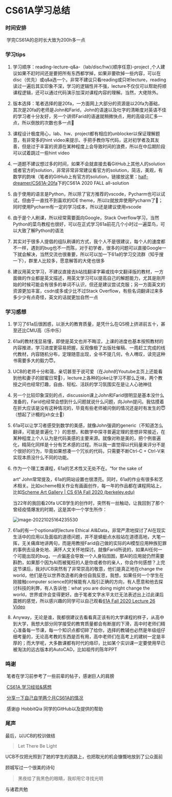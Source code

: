 # CS61A学习总结

### 时间安排

​    学完CS61A的总时长大致为200h多一点

### 学习tips 

1. 学习顺序：reading-lecture-q&a-（lab/disc/hw)(顺序任意)-project ,个人建议如果不赶时间还是要把所有东西都学掉，如果非要砍掉一些内容，可以在disc（优先）或q&a选一个。非常不建议只看reading或只听lecture，reading读过一遍后其实印象不深，学习的逻辑性并不强，lecture不仅仅可以帮助捋顺课程逻辑，还可以通过代码演示加深对课程内容的理解。当然，大佬除外。

1. 版本选择：笔者选择的是20fa，一方面网上大部分的资源是以20fa为基础，其次是20fa的老师是John和Farid，John的语速以及吐字的清晰度对英语不佳的学习者十分友好，另一个讲师Farid的语速就稍微快点，用的高级词汇多一点，所以倒放的次数也多一点🤡

1. 课程设计极度用心，lab、hw、project都有相应的unblocker以保证理解题意，有非常多的hint video来提示、手把手教你写代码，这对初学者及其友善，但是过于丰富的资源在某种程度上会导致时间的浪费，所以在中后期阶段可以试着跳过一些hint video

1. 一道题不建议想过多的时间，如果不会就直接去看GitHub上其他人的solution或者官方的solution，非常非常非常建议看官方的solution，简洁，美观，有数学的韵味（笔者的GitHub上有官方的solution，链接放这里：[half-dreamer/CS61A-20fa](https://github.com/half-dreamer/CS61A-20fa)下的CS61A 2020 FALL all-solution

1. 由于使用的语言是Python，所以除了官方推荐的vscode，Pycharm也可以试试，但由于一直找不到喜欢的IDE theme，所以lz就放弃使用Pycharm了🤡；同时使用Pycharm有一定的学习成本，所以还是建议使用vscode

1. 由于是个人刷课，所以经常需要面向Google，Stack Overflow学习，当然Python的菜鸟教程也很好，可以在正式学习61a前花几个小时过一遍菜鸟，可以大致了解Python的语法

1. 其实对于很多人提倡的组队刷课的方式，我个人不是很建议，每个人的速度都不一样，遇到的bug也不一而陈，对于初学者，很多的问题可以直接Google一下就会解决，当然交流也很重要，所以可以加一下61a的学习交流群（知乎搜一下），群里人比较多，愿意解答的大佬也很多

1. 建议用英文学习，不建议直接去b站找翻译字幕或找中文翻译版的教材，一方面做的作业都是英文描述，用英文学习可以提高自己的解题能力，尤其是刚开始的时候可能会有很多的单词不认识，但还是建议尝试克服；另一方面英文的资源更加丰富，csdn或多或少比不过Stack Overflow，有些名词翻译过来多多少少有点奇怪，英文的话就更加自然一点

### 学习感想

1. 学习了61a后很困惑，以浙大的教育质量，是凭什么在QS榜上挤进前五十，甚至还比CMU高（乐中乐）

2. 61a的教材浅显易懂，即使是英文也并不晦涩，上课的进度也基本按照教材的内容推进，学习进度更容易把握，反观像极了出版社催稿、一周赶工完成的线代教材，内容随机分布，定理随意出现，全书不提几何，令人喟叹，读完这种书需要多大的毅力😇。

3. UCB的老师十分和蔼，亲切甚至于说可爱（在John的Youtube主页上还能看到他和妻子的甜蜜日常🥰），lecture上各种的joke让学习不那么乏味，两个教授之间也经常打趣，自由、轻松、活跃的学习氛围实在是让人心驰神往

4. 另一个比较印象深刻的点，discussion课上John和Farid很明显是基本没什么准备的，Farid也经常会想到什么问题就说什么问题，向John提问。我估摸着在折大应该是没有这种情况的，毕竟有些老师被问倒的情况还是时有发生的😇（想起了计概的jxh女士🥰）

5. 61a可以让学习者感受到数学的美感，就像John强调的generic（不知道怎么翻译，可能是普遍化？）的思想，和数学中探寻普遍定理的思想非常接近，在某种程度上个人认为是代码美感的主要来源。就像对称是美的，把个例普遍化，精简化同样是十分有艺术感的过程。所以我一直觉得以代码量来评分不是个很好的行为，毕竟如果想凑一个冗长的代码，只需要不断Ctrl-C + Ctrl-V来实现本质没什么不同的功能。

6. 作为一个理工类课程，61a的艺术性又无处不在。“for the sake of

   art“ John常常提及，61a的网站设置也很漂亮。同时，61a的作业有很多和艺术相关。比如scheme相关作业有画画创作，每一年的作品都在课程网站上，比如[Scheme Art Gallery | CS 61A Fall 2020 (berkeley.edu)](https://inst.eecs.berkeley.edu/~cs61a/fa20/proj/scheme_gallery/)

   当22年的我回看20fa UCB学生的创作时，突然有一丝触动，让我回到了那个曾经疫情爆发的时期，这是其中一个学生所作：

   ![image-20221025164235530](C:\Users\13190\AppData\Roaming\Typora\typora-user-images\image-20221025164235530.png)

7. 61a的有一个optional的lecture   Ethical Al&Data，非常严肃地探讨了AI在现实生活中的应用以及面临的道德问题，并不是蜻蜓点水般站在道德高地，大笔一挥，无关痛痒地讲两句，而是用教授Farid自己做的实际的Al模型应用种族犯罪的事例去设身处地、满怀人文关怀地探讨。就像Farid所说的，如果AI任何一个可能出现的bug，一点偏差会导致一个人身陷囹圄，那AI的应用就仍然需要斟酌，如果那个因为AI而被冤枉的人是你或者你的亲人，你会作何感想？上完这节课后，我对UCB突然有了非常崇高的敬意，他们是真正地在change the world，他们是在以世界改造者的身份自我反思，我想，如果任何一个学生在刚接触computer science的时候能有人指引正确的方向，有人愿意和他去探讨科技的利弊，有人告诉他：what you are doing might change the world，世界或许会变得更好。由于笔者文字水平太烂无法表述出上过此课后震撼的感觉，所以感兴趣的同学可以自己观看[61A Fall 2020 Lecture 26 Video ](https://www.youtube.com/watch?v=6F04tADaeMs&list=PL6BsET-8jgYV2CEjAGz5Fbu68cmMxWDqb)

8. Anyway，无论是谁，我都很建议去看看真正该有的大学课程的样子，从高中到大学，我想大部分同学接受的教育质量都会有断崖的下滑，高中时老师们精心准备每一节课，每一个知识点都切碎了给你，选择的教辅也必然是年级组仔细考量的，无论高考教的东西是否有用，高中老师们在高考上的建树一定是丰厚的；而大学呢，大多数课都有时代的烙印，比如某个实训课一定要使用早已被淘汰的远古版本的AutoCAD，比如祖传的陈年PPT



### 鸣谢

​     笔者在学习前参考了一些前辈的帖子，感谢巨人的肩膀

​     [ CS61A 学习经验&感想 ](https://www.cc98.org/topic/5280441)

​      [分享一下自己自学两个月CS61A的情况 ](https://www.cc98.org/topic/4909055)

​      感谢@ HobbitQia   同学的GitHub以及提供的帮助



### 尾声

最后，以UCB的校训做结


> Let There Be Light

UCB不仅把光照到了她的学生的道路上，也把取光的机会慷慨地放到了公众面前

顾城写过一个很美的诗句

> 黑夜给了我黑色的眼睛，我却用它寻找光明

与诸君共勉
